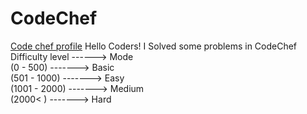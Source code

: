# CodeChef
[Code chef profile](https://www.codechef.com/users/suresh_4i2)
Hello Coders! I Solved some problems in CodeChef <br>
Difficulty level ------> Mode <br>
(0   -  500)  -------> Basic <br>
(501 - 1000)  -------> Easy <br>
(1001 - 2000) -------> Medium <br>
(2000<    )   -------> Hard

